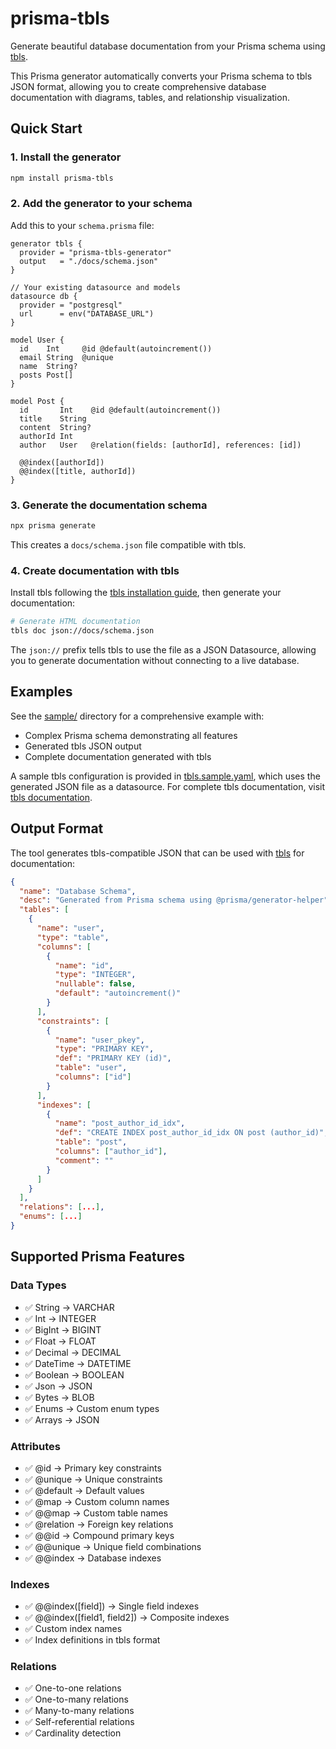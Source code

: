 # prisma-tbls

Generate beautiful database documentation from your Prisma schema using [tbls](https://github.com/k1LoW/tbls).

This Prisma generator automatically converts your Prisma schema to tbls JSON format, allowing you to create comprehensive database documentation with diagrams, tables, and relationship visualization.

## Quick Start

### 1. Install the generator

```bash
npm install prisma-tbls
```

### 2. Add the generator to your schema

Add this to your `schema.prisma` file:

```prisma
generator tbls {
  provider = "prisma-tbls-generator" 
  output   = "./docs/schema.json"
}

// Your existing datasource and models
datasource db {
  provider = "postgresql"
  url      = env("DATABASE_URL")
}

model User {
  id    Int     @id @default(autoincrement())
  email String  @unique
  name  String?
  posts Post[]
}

model Post {
  id       Int    @id @default(autoincrement())
  title    String
  content  String?
  authorId Int
  author   User   @relation(fields: [authorId], references: [id])
  
  @@index([authorId])
  @@index([title, authorId])
}
```

### 3. Generate the documentation schema

```bash
npx prisma generate
```

This creates a `docs/schema.json` file compatible with tbls.

### 4. Create documentation with tbls

Install tbls following the [tbls installation guide](https://github.com/k1LoW/tbls), then generate your documentation:

```bash
# Generate HTML documentation
tbls doc json://docs/schema.json
```

The `json://` prefix tells tbls to use the file as a JSON Datasource, allowing you to generate documentation without connecting to a live database.

## Examples

See the [sample/](sample/) directory for a comprehensive example with:
- Complex Prisma schema demonstrating all features
- Generated tbls JSON output
- Complete documentation generated with tbls

A sample tbls configuration is provided in [tbls.sample.yaml](tbls.sample.yaml), which uses the generated JSON file as a datasource.
For complete tbls documentation, visit [tbls documentation](https://github.com/k1LoW/tbls).

## Output Format

The tool generates tbls-compatible JSON that can be used with [tbls](https://github.com/k1LoW/tbls) for documentation:

```json
{
  "name": "Database Schema",
  "desc": "Generated from Prisma schema using @prisma/generator-helper",
  "tables": [
    {
      "name": "user",
      "type": "table",
      "columns": [
        {
          "name": "id",
          "type": "INTEGER", 
          "nullable": false,
          "default": "autoincrement()"
        }
      ],
      "constraints": [
        {
          "name": "user_pkey",
          "type": "PRIMARY KEY",
          "def": "PRIMARY KEY (id)",
          "table": "user",
          "columns": ["id"]
        }
      ],
      "indexes": [
        {
          "name": "post_author_id_idx",
          "def": "CREATE INDEX post_author_id_idx ON post (author_id)",
          "table": "post",
          "columns": ["author_id"],
          "comment": ""
        }
      ]
    }
  ],
  "relations": [...],
  "enums": [...]
}
```

## Supported Prisma Features

### Data Types
- ✅ String → VARCHAR
- ✅ Int → INTEGER  
- ✅ BigInt → BIGINT
- ✅ Float → FLOAT
- ✅ Decimal → DECIMAL
- ✅ DateTime → DATETIME
- ✅ Boolean → BOOLEAN
- ✅ Json → JSON
- ✅ Bytes → BLOB
- ✅ Enums → Custom enum types
- ✅ Arrays → JSON

### Attributes
- ✅ @id → Primary key constraints
- ✅ @unique → Unique constraints
- ✅ @default → Default values
- ✅ @map → Custom column names
- ✅ @@map → Custom table names
- ✅ @relation → Foreign key relations
- ✅ @@id → Compound primary keys
- ✅ @@unique → Unique field combinations
- ✅ @@index → Database indexes

### Indexes
- ✅ @@index([field]) → Single field indexes
- ✅ @@index([field1, field2]) → Composite indexes
- ✅ Custom index names
- ✅ Index definitions in tbls format

### Relations
- ✅ One-to-one relations
- ✅ One-to-many relations  
- ✅ Many-to-many relations
- ✅ Self-referential relations
- ✅ Cardinality detection
